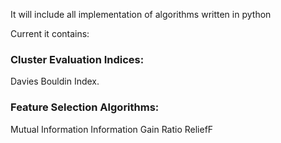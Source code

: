 It will include all implementation of algorithms written in python

Current it contains:

### Cluster Evaluation Indices:
 Davies Bouldin  Index.

### Feature Selection Algorithms:
Mutual Information
Information Gain Ratio
ReliefF 